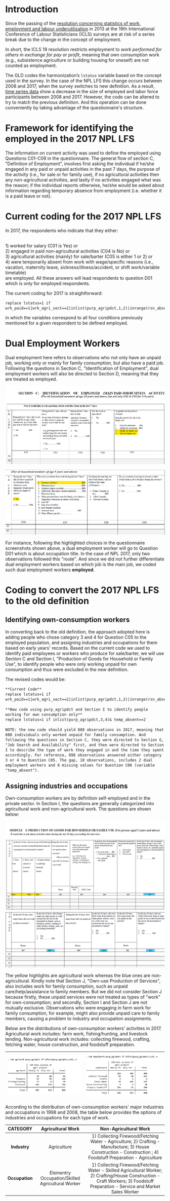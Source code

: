 # Introduction
Since the passing of the [resolution concerning statistics of work, employment and labour underutilization](https://www.ilo.org/global/statistics-and-databases/standards-and-guidelines/resolutions-adopted-by-international-conferences-of-labour-statisticians/WCMS_230304/lang--en/index.htm) in 2013 at the 19th International Conference of Labour Statisticians (ICLS) surveys are at risk of a series break due to the change in the concept of employment.

In short, the ICLS 19 resolution restricts employment to *work performed for others in exchange for pay or profit*, meaning that own consumption work (e.g., subsistence agriculture or building housing for oneself) are not counted as employment.

The GLD codes the harmonization’s `lstatus` variable based on the concept used in the survey. In the case of the NPL LFS this change occurs between 2008 and 2017, when the survey switches to new definition. As a result, [time series data](utilities/NPL_lstatus.png) show a decrease in the size of employed and labor force participants between 2008 and 2017. However, the code can be altered to try to match the previous definition. And this operation can be done conveniently by taking advantage of the questionnaire's structure. 


# Framework for identifying the employed in the 2017 NPL LFS

The information on current activity was used to define the employed using Questions C01-C09 in the questionnaire. The general flow of section C, "Definition of Employment", involves first asking the individual if he/she engaged in any paid or unpaid activities in the past 7 days, the purpose of the activity (i.e., for sale or for family use), if no agricultural activities then any non-agricultural activities, and lastly if no activities engaged what was the reason; if the individual reports otherwise, he/she would be asked about information regarding temporary absence from employment (i.e. whether it is a paid leave or not). 


# Current coding for the 2017 NPL LFS

In 2017, the respondents who indicate that they either:

<br>
1) worked for salary (C01 is Yes) or
<br>
2) engaged in paid non-agricultural activities (C04 is No) or
<br>
3) agricultural activities (mainly) for sale/barter (C05 is either 1 or 2) or
<br>
4) were temporarily absent from work with wage/specific reasons (i.e., vacation, maternity leave, sickness/illness/accident, or shift work/variable timetable)
<br>
are employed. All these answers will lead respondents to question D01 which is only for employed respondents.

The current coding for 2017 is straightforward:
```
replace lstatus=1 if wrk_paid==1|wrk_agri_sect==2|inlist(purp_agripdct,1,2)|inrange(rsn_absent,1,4)|return_prd==1|paidleave==1

``` 
in which the variables correspond to all four conditions previously mentioned for a given respondent to be defined employed. 

# Dual Employment Workers

Dual employment here refers to observations who not only have an unpaid job, working only or mainly for family consumption, but also have a paid job. Following the questions in Section C, "Identification of Employment", dual employment workers will also be directed to Section D, meaning that they are treated as employed.

![2017_sectionc](utilities/2017_sectionC.png)

![2017_sectionc_continued](utilities/2017_sectionC_employed.png)

For instance, following the highlighted choices in the questionnaire screenshots shown above, a dual employment worker will go to Question D01 which is about occupation title. In the case of NPL 2017, only two observations followed this "route". And since we did not further differentiate dual employment workers based on which job is the main job, we coded such dual employment workers **employed**.   


# Coding to convert the 2017 NPL LFS to the old definition

## Identifying own-consumption workers 
In converting back to the old definition, the approach adopted here is adding people who chose category 3 and 4 for Question C05 to the employed population, and assigning industries and occupations for them based on early years' records. Based on the current code we used to identify paid employees or workers who produce for sale/barter, we will use Section C and Section I, "Production of Goods for Household or Family Use", to identify people who were only working unpaid for own consumption and thus were excluded in the new definition.

The revised codes would be:
```
**Current Code**
replace lstatus=1 if wrk_paid==1|wrk_agri_sect==2|inlist(purp_agripdct,1,2)|inrange(rsn_absent,1,4)|return_prd==1|paidleave==1

**New code using purp_agripdct and Section I to identify people working for own consumption only**
replace lstatus=1 if inlist(purp_agripdct,3,4)& temp_absent==2

NOTE: the new code should yield 888 observations in 2017, meaning that 888 individuals only worked unpaid for family consumption. And following the questions in Section C, they were directed to Section G, "Job Search and Availability" first, and then were directed to Section I to describe the type of work they engaged in and the time they spent accordingly. For reference, 898 observations answered either category 3 or 4 to Question C05. The gap, 10 observations, includes 2 dual employment workers and 8 missing values for Question C06 (variable "temp_absent").

``` 

## Assigning industries and occupations

Own-consumption workers are by definition self-employed and in the private sector. In Section I, the questions are generally categorized into agricultural work and non-agricultural work. The questions are shown below:

![2017_sectionI_01](utilities/2017_sectionI_1.png)
![2017_sectionI_02](utilities/2017_sectionI_2.png)

The yellow highlights are agricultural work whereas the blue ones are non-agricultural. Kindly note that Section J, "Own-use Production of Services", also includes work for family consumption, such as unpaid care/help/assistance to family members. But we did not consider Section J because firstly, these unpaid services were not treated as types of "work" for own-consumption; and secondly, Section I and Section J are not mutually exclusive. Observations who were engaging in farm work for family consumption, for example, might also provide unpaid care to family members, causing a problem to industry and occupation assignments. 

Below are the distributions of own-consumption workers' activities in 2017. Agricultural work includes: farm work, fishing/hunting, and livestock tending. Non-agricultural work includes: collecting firewood, crafting, fetching water, house construction, and foodstuff preparation. 

|![2017_agriwork](utilities/NPL_2017_agriwork.png)|![2017_unpaidwork](utilities/NPL_2017_unpaidwork.png)|
|:-----------------------------------------------:|:---------------------------------------------------:|

According to the distribution of own-consumption workers' major industries and occupations in 1998 and 2008, the table below provides the options of industries and occupations for each type of work.  

|**CATEGORY**|**Agricultural Work**|**Non-Agricultural Work**|
|:----------:|:-------------------:|:-----------------------:|
|**Industry**|     Agriculture     | 1) Collecting Firewood/Fetching Water - Agriculture; 2) Crafting - Manufacture; 3) House Construction - Construction ; 4) Foodstuff Preparation - Agriculture|
|**Occupation**| Elementry Occupation/Skilled Agricultural Worker| 1) Collecting Firewood/Fetching Water - Skilled Agricultural Worker; 2) Crafting/House Construction - Craft Workers; 3) Foodstuff Preparation -  Service and Market Sales Worker|


